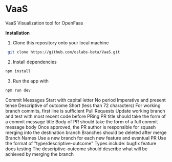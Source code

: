 # VaaS
VaaS
Visualization tool for OpenFaas

<b>Installation</b>

1.  Clone this repository onto your local machine

```sh
 git clone https://github.com/oslabs-beta/VaaS.git
```

2.  Install dependencies

```sh
npm install
```

3.  Run the app with

```sh
npm run dev
```

Commit Messages
Start with capital letter
No period
Imperative and present tense
Descriptive of outcome
Short (less than 72 characters)
For working branch commits, first line is sufficient
Pull Requests
Update working branch and test with most recent code before PRing
PR title should take the form of a commit message title
Body of PR should take the form of a full commit message body
Once approved, the PR author is responsible for squash merging into the destination branch
Branches should be deleted after merge
Branch Names
Use a new branch for each new feature and eventual PR
Use the format of "type/descriptive-outcome"
Types include:
bugfix
feature
docs
testing
The descriptive-outcome should describe what will be achieved by merging the branch
